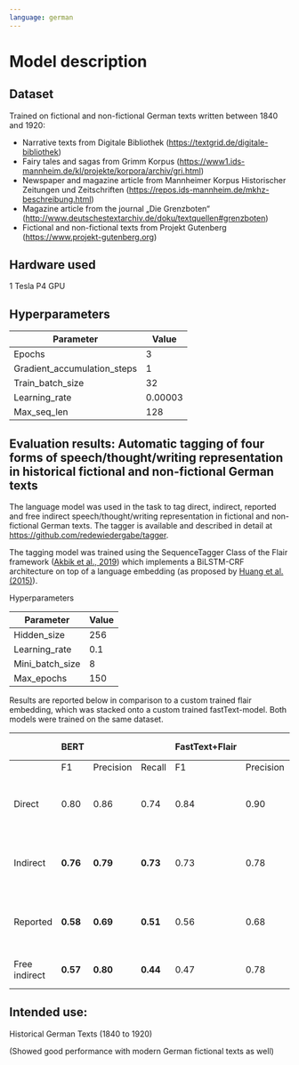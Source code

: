 ```yaml
---
language: german
---
```


# Model description
## Dataset
Trained on fictional and non-fictional German texts written between 1840 and 1920:
* Narrative texts from Digitale Bibliothek (https://textgrid.de/digitale-bibliothek)
* Fairy tales and sagas from Grimm Korpus (https://www1.ids-mannheim.de/kl/projekte/korpora/archiv/gri.html)
* Newspaper and magazine article from Mannheimer Korpus Historischer Zeitungen und Zeitschriften (https://repos.ids-mannheim.de/mkhz-beschreibung.html)
* Magazine article from the journal „Die Grenzboten“ (http://www.deutschestextarchiv.de/doku/textquellen#grenzboten)
* Fictional and non-fictional texts from Projekt Gutenberg (https://www.projekt-gutenberg.org)

## Hardware used
1 Tesla P4 GPU

## Hyperparameters

| Parameter                     | Value    |
|-------------------------------|----------|
| Epochs                        | 3        |
| Gradient_accumulation_steps   | 1        |
| Train_batch_size              | 32       |
| Learning_rate                 | 0.00003  |
| Max_seq_len                   | 128      |

## Evaluation results: Automatic tagging of four forms of speech/thought/writing representation in historical fictional and non-fictional German texts

The language model was used in the task to tag direct, indirect, reported and free indirect speech/thought/writing representation in fictional and non-fictional German texts. The tagger is available and described in detail at https://github.com/redewiedergabe/tagger.

The tagging model was trained using the SequenceTagger Class of the Flair framework ([Akbik et al., 2019](https://www.aclweb.org/anthology/N19-4010)) which implements a BiLSTM-CRF architecture on top of a language embedding (as proposed by [Huang et al. (2015)](https://arxiv.org/abs/1508.01991)). 


Hyperparameters

| Parameter                     | Value      |
|-------------------------------|------------|
| Hidden_size                   | 256        |
| Learning_rate                 | 0.1        |
| Mini_batch_size               | 8          |
| Max_epochs                    | 150        |

Results are reported below in comparison to a custom trained flair embedding, which was stacked onto a custom trained fastText-model. Both models were trained on the same dataset.

|                | BERT       ||| FastText+Flair  |||Test data|
|----------------|----------|-----------|----------|------|-----------|--------|--------|
|                | F1       | Precision | Recall   | F1   | Precision | Recall ||
| Direct         | 0.80     | 0.86      | 0.74     | 0.84 | 0.90      | 0.79   |historical German, fictional & non-fictional|
| Indirect       | **0.76** | **0.79**  | **0.73** | 0.73 | 0.78      | 0.68   |historical German, fictional & non-fictional|
| Reported       | **0.58** | **0.69**  | **0.51** | 0.56 | 0.68      | 0.48   |historical German, fictional & non-fictional|
| Free indirect  | **0.57** | **0.80**  | **0.44** | 0.47 | 0.78      | 0.34   |modern German, fictional|

## Intended use:
Historical German Texts (1840 to 1920)

(Showed good performance with modern German fictional texts as well)

